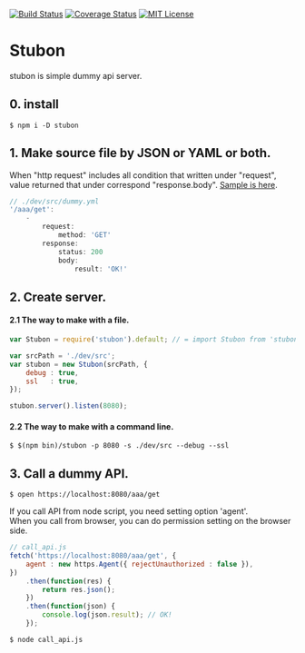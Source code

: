 [![Build Status](https://travis-ci.org/putan/stubon.svg?branch=master)](https://travis-ci.org/putan/stubon) [![Coverage Status](https://coveralls.io/repos/github/putan/stubon/badge.svg?branch=master)](https://coveralls.io/github/putan/stubon?branch=master) [![MIT License](http://img.shields.io/badge/license-MIT-blue.svg?style=flat)](https://github.com/putan/stubon/blob/master/LICENSE.txt)

# Stubon

stubon is simple dummy api server.

## 0. install
```shell
$ npm i -D stubon
```

## 1. Make source file by JSON or YAML or both.
When "http request" includes all condition that written under "request", value returned that under correspond "response.body".
[Sample is here](https://github.com/putan/stubon/blob/master/test/sample/stub.yml).

```js
// ./dev/src/dummy.yml
'/aaa/get':
    -
        request:
            method: 'GET'
        response:
            status: 200
            body:
                result: 'OK!'
```

## 2. Create server.
#### 2.1 The way to make with a file.
```js
var Stubon = require('stubon').default; // = import Stubon from 'stubon';

var srcPath = './dev/src';
var stubon = new Stubon(srcPath, {
    debug : true,
    ssl   : true,
});

stubon.server().listen(8080);
```

#### 2.2 The way to make with a command line.
```shell
$ $(npm bin)/stubon -p 8080 -s ./dev/src --debug --ssl
```

## 3. Call a dummy API.
```shell
$ open https://localhost:8080/aaa/get
```

If you call API from node script, you need setting option 'agent'.<br>
When you call from browser, you can do permission setting on the browser side.

```js
// call_api.js
fetch('https://localhost:8080/aaa/get', {
    agent : new https.Agent({ rejectUnauthorized : false }),
})
    .then(function(res) {
        return res.json();
    })
    .then(function(json) {
        console.log(json.result); // OK!
    });
```

```shell
$ node call_api.js
```
